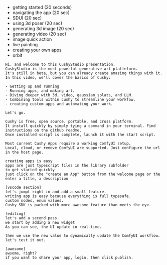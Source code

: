 
- getting started (20 seconds)
- navigating the app (20 sec)
- SDUI (20 sec)
- using 3d poser (20 sec)
- generating 3d image (20 sec)
- generating video (20 sec)
- image quick action
- live painting
- creating your own apps
- orbit


```
Hi, and welcome to this CushyStudio presentation.
CushyStudio is the most powerful generative art platfeform.
It's still in beta, but you can already create amazing things with it.
In this video, we'll cover the basics of Cushy:

- Getting up and running
- Running apps, and making art.
- Diving deeper with 3d, video, gaussian splats, and LLM.
- Combining tools within cushy to streamline your workfow.
- creating custom apps and automating your work.

Let's go.

```

<!-- getting up and running -->
```
Cushy is free, open source. portable, and cross platform.
It install quickly by simply tying a command in your terminal. Find instructions on the github readme.
Once installed script is complete, launch it with the start script.

Most current Cushy Apps require a working ComfyUI setup.
Local, cloud, or remove ComfyUI are supported. Just configure the url in the host page.

```

<!-- creating apps -->
```
creating apps is easy
apps are just typescript files in the library subfolder
to get started quickly
just click on the "create an App" button from the welcome page or the
enter a title, a description

[vscode section]
let's jumpt right in and add a small feature.
writing app is easy because everything is full typesafe.
custom nodes, enum values.
Cushy SDK is packed with more awesome feature than meets the eye.

[editing]
let's add a second pass.
we start by adding a new widget
As you can see, the UI update in real-time.

then we use the new value to dynamically update the ComfyUI workflow.
let's test it out.

[awesome]
awsome, right?
if you want to share your app, login, then click publish.
```